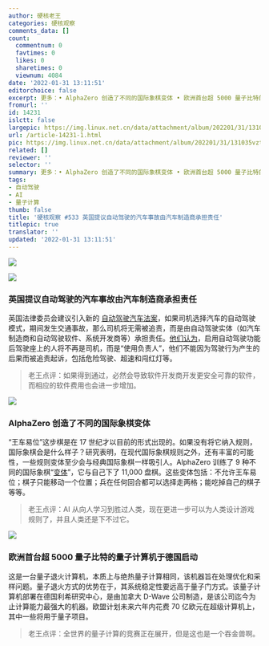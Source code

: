 ```yaml
---
author: 硬核老王
categories: 硬核观察
comments_data: []
count:
  commentnum: 0
  favtimes: 0
  likes: 0
  sharetimes: 0
  viewnum: 4084
date: '2022-01-31 13:11:51'
editorchoice: false
excerpt: 更多：• AlphaZero 创造了不同的国际象棋变体 • 欧洲首台超 5000 量子比特的量子计算机于德国启动
fromurl: ''
id: 14231
islctt: false
largepic: https://img.linux.net.cn/data/attachment/album/202201/31/131035vzt7jd7appuj7pzz.jpg
url: /article-14231-1.html
pic: https://img.linux.net.cn/data/attachment/album/202201/31/131035vzt7jd7appuj7pzz.jpg.thumb.jpg
related: []
reviewer: ''
selector: ''
summary: 更多：• AlphaZero 创造了不同的国际象棋变体 • 欧洲首台超 5000 量子比特的量子计算机于德国启动
tags:
- 自动驾驶
- AI
- 量子计算
thumb: false
title: '硬核观察 #533 英国提议自动驾驶的汽车事故由汽车制造商承担责任'
titlepic: true
translator: ''
updated: '2022-01-31 13:11:51'
---
```


![](/data/attachment/album/202201/31/131035vzt7jd7appuj7pzz.jpg)


![](/data/attachment/album/202201/31/131044vscscckc62q5tebg.jpg)


### 英国提议自动驾驶的汽车事故由汽车制造商承担责任


英国法律委员会建议引入新的 [自动驾驶汽车法案](https://www.lawcom.gov.uk/legal-reforms-to-allow-safe-introduction-of-automated-vehicles-announced/)，如果司机选择汽车的自动驾驶模式，期间发生交通事故，那么司机将无需被追责，而是由自动驾驶实体（如汽车制造商和自动驾驶软件、系统开发商等）承担责任。[他们认为](https://www.lexology.com/library/detail.aspx?g=fb37cb52-b695-4373-aa9e-6387b6ea8dfb)，启用自动驾驶功能后驾驶座上的人将不再是司机，而是“使用负责人”，他们不能因为驾驶行为产生的后果而被追责起诉，包括危险驾驶、超速和闯红灯等。



> 
> 老王点评：如果得到通过，必然会导致软件开发商开发更安全可靠的软件，而相应的软件费用也会进一步增加。
> 
> 
> 


![](/data/attachment/album/202201/31/131101v5kr7ek26xbyj77r.jpg)


### AlphaZero 创造了不同的国际象棋变体


“王车易位”这步棋是在 17 世纪才以目前的形式出现的。如果没有将它纳入规则，国际象棋会是什么样子？研究表明，在现代国际象棋规则之外，还有丰富的可能性，一些规则变体至少会与经典国际象棋一样吸引人。AlphaZero 训练了 9 种不同的国际象棋“[变体](https://cacm.acm.org/magazines/2022/2/258230-reimagining-chess-with-alphazero/fulltext)”，它与自己下了 11,000 盘棋。这些变体包括：不允许王车易位；棋子只能移动一个位置；兵在任何回合都可以选择走两格；能吃掉自己的棋子等等。



> 
> 老王点评：AI 从向人学习到胜过人类，现在更进一步可以为人类设计游戏规则了，并且人类还是下不过它。
> 
> 
> 


![](/data/attachment/album/202201/31/131122ljpctz93ij39f0in.jpg)


### 欧洲首台超 5000 量子比特的量子计算机于德国启动


这是一台量子退火计算机，本质上与绝热量子计算相同，该机器旨在处理优化和采样问题。量子退火方式的优势在于，其系统稳定性要远高于量子门方式。该量子计算机部署在德国利希研究中心，是由加拿大 D-Wave 公司制造，是该公司迄今为止计算能力最强大的机器。欧盟计划未来六年内花费 70 亿欧元在超级计算机上，其中一些将用于量子项目。



> 
> 老王点评：全世界的量子计算的竞赛正在展开，但是这也是一个吞金兽啊。
> 
> 
>